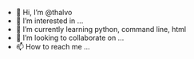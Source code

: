 - 👋 Hi, I’m @thalvo
- 👀 I’m interested in ...
- 🌱 I’m currently learning python, command line, html
- 💞️ I’m looking to collaborate on ...
- 📫 How to reach me ...

<!---
thalvo/thalvo is a ✨ special ✨ repository because its `README.md` (this file) appears on your GitHub profile.
You can click the Preview link to take a look at your changes.
--->
